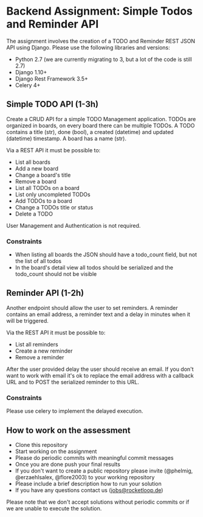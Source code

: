 # Backend Assignment: Simple Todos and Reminder API

The assignment involves the creation of a TODO and Reminder REST JSON API using Django. Please use the following libraries and versions:

* Python 2.7 (we are currently migrating to 3, but a lot of the code is still 2.7)
* Django 1.10+ 
* Django Rest Framework 3.5+
* Celery 4+

## Simple TODO API (1-3h)

Create a CRUD API for a simple TODO Management application. TODOs are organized in boards, on every board there can be multiple TODOs. A TODO contains a title (str), done (bool), a created (datetime) and updated (datetime) timestamp. A board has a name (str). 

Via a REST API it must be possible to:

*   List all boards
*   Add a new board
*   Change a board's title
*   Remove a board
*   List all TODOs on a board
*   List only uncompleted TODOs
*   Add TODOs to a board
*   Change a TODOs title or status
*   Delete a TODO

User Management and Authentication is not required.

### Constraints

*   When listing all boards the JSON should have a todo_count field, but not the list of all todos
*   In the board's detail view all todos should be serialized and the todo_count should not be visible

## Reminder API (1-2h)

Another endpoint should allow the user to set reminders. A reminder contains an email address, a reminder text and a delay in minutes when it will be triggered. 

Via the REST API it must be possible to:

*   List all reminders
*   Create a new reminder
*   Remove a reminder

After the user provided delay the user should receive an email. If you don't want to work with email it's ok to replace the email address with a callback URL and to POST the serialized reminder to this URL.

### Constraints

Please use celery to implement the delayed execution.

## How to work on the assessment

*   Clone this repository
*   Start working on the assignment
*   Please do periodic commits with meaningful commit messages
*   Once you are done push your final results
*   If you don't want to create a public repository please invite (@phelmig, @erzaehlsalex, @flore2003) to your working repository
*   Please include a brief description how to run your solution
*   If you have any questions contact us (jobs@rocketloop.de)

Please note that we don't accept solutions without periodic commits or if we are unable to execute the solution.

